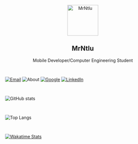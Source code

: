 <p align="center">
 <img width="100px" src="https://avatars.githubusercontent.com/u/25686023?s=460&u=1e831e67ae8c69d037b3c42bcd024af5265f8073&v=4" align="center" alt="MrNtlu" />
 <h2 align="center">MrNtlu</h2>
 <p align="center">Mobile Developer/Computer Engineering Student</p>
</p>
<br/>

[![Email](https://img.shields.io/badge/97burakfidan97-EA4335?labelColor=white&logo=gmail)](mailto:97burakfidan97@gmail.com) ![About](https://img.shields.io/badge/-Istanbul-black?logo=google-maps&logoColor=red&labelColor=white) [![Google](https://img.shields.io/badge/MrNtlu-grightgreen?logo=Android&logoColor=brightgreen&labelColor=white)](https://play.google.com/store/apps/dev?id=8269784969410642250) [![LinkedIn](https://img.shields.io/badge/MrNtlu-blue?logo=Linkedin&logoColor=blue&labelColor=white)](https://www.linkedin.com/in/burak-fidan/)

<br/>

![GitHub stats](https://github-readme-stats.vercel.app/api?username=mrntlu&count_private=true&show_icons=true&bg_color=101013&title_color=00DCA8&text_color=FDFCFF&theme=vue)

<br/>

![Top Langs](https://github-readme-stats.vercel.app/api/top-langs/?username=MrNtlu&layout=compact&show_icons=true&theme=vue&hide_border=true&count_private=true&bg_color=101013&title_color=00DCA8&text_color=FDFCFF)

<br/>

[![Wakatime Stats](https://github-readme-stats.vercel.app/api/wakatime?username=MrNtlu)](https://github.com/MrNtlu)

